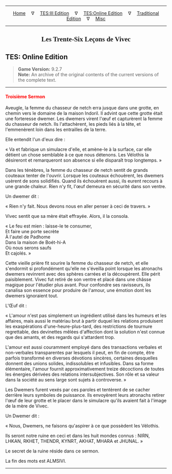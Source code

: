 
---

<!-- Jekyll Page Links -->

<center>
<a href="../../../../index.html">Home</a>
&emsp;&nabla;&emsp;
<a href="../../../index-tes3.html">TES:III Edition</a>
&emsp;&nabla;&emsp;
<a href="../../../index-teso.html">TES:Online Edition</a>
&emsp;&nabla;&emsp;
<a href="../../../index-traditional.html">Traditional Edition</a>
&emsp;&nabla;&emsp;
<a href="../../../index-misc.html">Misc</a>
</center>

<!-- Markdown Body Below: -->

---

<center>
<h2><span style="font-family:Georgia">Les Trente-Six Leçons de Vivec</span></h2>
</center>

## TES: Online Edition

> __Game Version:__ 9.2.7\
> __Note:__ An archive of the original contents of the current versions of the complete text.

---

#### <span style="color:red">Troisième Sermon</span>

Aveugle, la femme du chasseur de netch erra jusque dans une grotte, en chemin vers le domaine de la maison Indoril. Il advint que cette grotte était une forteresse dwemer. Les dwemers virent l'œuf et capturèrent la femme du chasseur de netch. Ils l'attachèrent, les pieds liés à la tête, et l'emmenèrent loin dans les entrailles de la terre.

Elle entendit l'un d'eux dire :

« Va et fabrique un simulacre d'elle, et amène-le à la surface, car elle détient un chose semblable à ce que nous détenons. Les Vélothis la désireront et remarqueront son absence si elle disparaît trop longtemps. »

Dans les ténèbres, la femme du chasseur de netch sentit de grands couteaux tenter de l'ouvrir. Lorsque les couteaux échouèrent, les dwemers usèrent de sons solidifiés. Quand ils échouèrent aussi, ils eurent recours à une grande chaleur. Rien n'y fit, l'œuf demeura en sécurité dans son ventre.

Un dwemer dit :

« Rien n'y fait. Nous devons nous en aller penser à ceci de travers. »

Vivec sentit que sa mère était effrayée. Alors, il la consola.

« Le feu est mien : laisse-le te consumer,\
Et faire une porte secrète\
À l'autel de Padhome\
Dans la maison de Boét-hi-A\
Où nous serons saufs\
Et cajolés. »

Cette vieille prière fit sourire la femme du chasseur de netch, et elle s'endormit si profondément qu'elle ne s'éveilla point lorsque les atronachs dwemers revinrent avec des sphères carrées et la découpèrent. Elle périt paisiblement. Vivec fut retiré de son ventre et placé dans une châsse magique pour l'étudier plus avant. Pour confondre ses ravisseurs, ils canalisa son essence pour produire de l'amour, une émotion dont les dwemers ignoraient tout.

L'Œuf dit :

« L'amour n'est pas simplement un ingrédient utilisé dans les humeurs et les affaires, mais aussi le matériau brut à partir duquel les relations produisent les exaspérations d'une-heure-plus-tard, des restrictions de tournure regrettable, des devinettes mêlées d'affection dont la solution n'est connue que des amants, et des regards qui s'attardent trop.

L'amour est aussi couramment employé dans des transactions verbales et non-verbales transparentes par lesquels il peut, en fin de compte, être parfois transformé en diverses dévotions sincères, certaines desquelles donnent des unions solides, indissolubles et infusibles. Dans sa forme élémentaire, l'amour fournit approximativement treize décoctions de toutes les énergies dérivées des relations intersubjectives. Son rôle et sa valeur dans la société au sens large sont sujets à controverse. »

Les Dwemers furent vexés par ces paroles et tentèrent de se cacher derrière leurs symboles de puissance. Ils envoyèrent leurs atronachs retirer l'œuf de leur grotte et le placer dans le simulacre qu'ils avaient fait à l'image de la mère de Vivec.

Un Dwemer dit :

« Nous, Dwemers, ne faisons qu'aspirer à ce que possèdent les Vélothis.

Ils seront notre ruine en ceci et dans les huit mondes connus : NIRN, LHKAN, RKHET, THENDR, KYNRT, AKHAT, MHARA et JHUNAL. »

Le secret de la ruine réside dans ce sermon.

La fin des mots est ALMSIVI.

---
